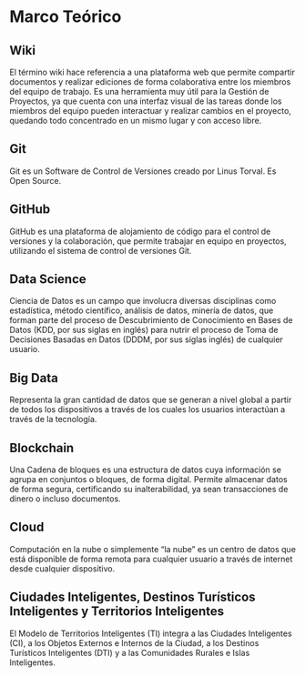 # Marco Teórico

## Wiki
El término wiki hace referencia a una plataforma web que permite compartir documentos y realizar ediciones de forma colaborativa entre los miembros del equipo de trabajo. Es una herramienta muy útil para la Gestión de Proyectos, ya que cuenta con una interfaz visual de las tareas donde los miembros del equipo pueden interactuar y realizar cambios en el proyecto, quedando todo concentrado en un mismo lugar y con acceso libre.

## Git 
Git es un Software de Control de Versiones creado por Linus Torval. Es Open Source.

## GitHub
GitHub es una plataforma de alojamiento de código para el control de versiones y la colaboración, que permite trabajar en equipo en proyectos, utilizando el sistema de control de versiones Git.

## Data Science
Ciencia de Datos es un campo que involucra diversas disciplinas como estadística, método científico, análisis de datos, minería de datos, que forman parte del proceso de Descubrimiento de Conocimiento en Bases de Datos (KDD, por sus siglas en inglés) para nutrir el proceso de Toma de Decisiones Basadas en Datos (DDDM, por sus siglas inglés) de cualquier usuario.

## Big Data
Representa la gran cantidad de datos que se generan a nivel global a partir de todos los dispositivos a través de los cuales los usuarios interactúan a través de la tecnología.

## Blockchain
Una Cadena de bloques es una estructura de datos cuya información se agrupa en conjuntos o bloques, de forma digital. Permite almacenar datos de forma segura, certificando su inalterabilidad, ya sean transacciones de  dinero o incluso documentos.

## Cloud
Computación en la nube o simplemente “la nube” es un centro de datos que está disponible de forma remota para cualquier usuario a través de internet desde cualquier dispositivo.

## Ciudades Inteligentes, Destinos Turísticos Inteligentes y Territorios Inteligentes
El Modelo de Territorios Inteligentes (TI) integra a las Ciudades Inteligentes (CI), a los Objetos Externos e Internos de la Ciudad, a los Destinos Turísticos Inteligentes (DTI) y a las Comunidades Rurales e Islas Inteligentes.
